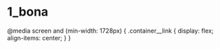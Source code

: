 # 1_bona
@media screen and (min-width: 1728px) {
  .container__link {
    display: flex;
    align-items: center;
  }
}
